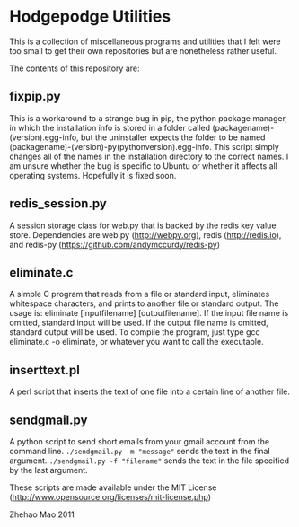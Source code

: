 # Hodgepodge Utilities

This is a collection of miscellaneous programs and utilities that I felt were
too small to get their own repositories but are nonetheless rather useful.

The contents of this repository are:

## fixpip.py

This is a workaround to a strange bug in pip, the python package manager, in
which the installation info is stored in a folder called 
(packagename)-(version).egg-info, but the uninstaller expects the folder to be
named (packagename)-(version)-py(pythonversion).egg-info. This script simply
changes all of the names in the installation directory to the correct names.
I am unsure whether the bug is specific to Ubuntu or whether it affects all 
operating systems. Hopefully it is fixed soon.

## redis_session.py

A session storage class for web.py that is backed by the redis key value store.
Dependencies are web.py (http://webpy.org), redis (http://redis.io), and 
redis-py (https://github.com/andymccurdy/redis-py)

## eliminate.c

A simple C program that reads from a file or standard input, eliminates 
whitespace characters, and prints to another file or standard output. 
The usage is: eliminate [inputfilename] [outputfilename].
If the input file name is omitted, standard input will be used. If the output
file name is omitted, standard output will be used. To compile the program,
just type gcc eliminate.c -o eliminate, or whatever you want to call the 
executable.

## inserttext.pl

A perl script that inserts the text of one file into a certain line of another 
file.

## sendgmail.py

A python script to send short emails from your gmail account from the command 
line. `./sendgmail.py -m "message"` sends the text in the final argument. 
`./sendgmail.py -f "filename"` sends the text in the file specified by the last
argument.

These scripts are made available under the MIT License 
(http://www.opensource.org/licenses/mit-license.php)

<copyright holder> Zhehao Mao
<year> 2011
